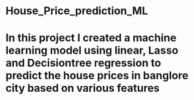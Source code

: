 # House_Price_prediction_ML
# In this project I created a machine learning model using linear, Lasso and Decisiontree regression to predict the house prices in banglore city based on various features  
